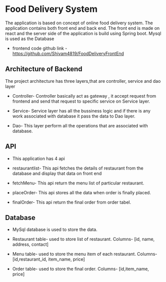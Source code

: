 # Food Delivery System

The application is based on concept of online food delivery system. The application contains both front end and back end. The front end is made on react and
the server side of the application is build using Spring boot. Mysql is used as the Database

- frontend code  github link - https://github.com/Shivam4819/FoodDeliveryFrontEnd
## Architecture of Backend

The project architecture has three layers,that are controller, service and dao layer

- Controller- Controller basically act as gateway , it accept request from frontend and send that request to specific service on Service layer.

- Service- Service layer has all the bussiness logic and if there is any work associated with database it pass the data to Dao layer.

- Dao- This layer perform all the operations that are associated with database.

## API

- This application has 4 api

- restaurantlist- This api fetches the details of restaurant from the database and display that data on front end

- fetchMenu- This api return the menu list of particular restaurant. 

- placeOrder- This api stores all the data when order is finally placed.

- finalOrder- This api return the final order from order tabel.

## Database
 - MySql database is used to store the data.
 
 - Restaurant table- used to store list of restaurant. Columns- [id, name, address, contact]
 
 - Menu table- used to store the menu item of each restaurant. Columns-[id,restaurant_id, item_name, price]
 
 - Order table- used to store the final order. Columns- [id,item_name, price]
